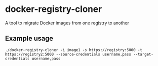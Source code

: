 # docker-registry-cloner
A tool to migrate Docker images from one registry to another

## Example usage
````
./docker-registry-cloner -i image1 -s https://registry:5000 -t https://registry2:5000 --source-credentials username,pass --target-credentials username,pass
````